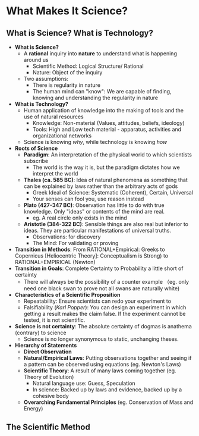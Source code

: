 # What Makes It Science?

## What is Science? What is Technology?
* **What is Science?**
  * A **rational** inquiry into **nature** to understand what is happening around us
    * Scientific Method: Logical Structure/ Rational
    * Nature: Object of the inquiry
  * Two assumptions:
    * There is regularity in nature
    * The human mind can "know": We are capable of finding, knowing and understanding the regularity in nature
* **What is Technology?**
  * Human application of knowledge into the making of tools and the use of natural resources
    * Knowledge: Non-material (Values, attitudes, beliefs, ideology)
    * Tools: High and Low tech material - apparatus, activities and organizational networks
  * Science is knowing *why*, while technology is knowing *how*
* **Roots of Science**
  * **Paradigm**: An interpretation of the physical world to which scientists subscribe
    * The world is the way it is, but the paradigm dictates how we interpret the world
  * **Thales (ca. 585 BC)**: Idea of natural phenomena as something that can be explained by laws rather than the arbitrary acts of gods
    * Greek Ideal of Science: Systematic (Coherent), Certain, Universal
    * Your senses can fool you, use reason instead
  * **Plato (427-347 BC)**: Observation has little to do with true knowledge. Only "ideas" or contents of the mind are real.
    * eg. A real circle only exists in the mind
  * **Aristotle (384-322 BC)**: Sensible things are also real but inferior to ideas. They are particular manifestations of universal truths.
    * Observations: for discovery
    * The Mind: For validating or proving 
* **Transition in Methods**: From RATIONAL+Empirical: Greeks to Copernicus [Heliocentric Theory]: Conceptualism is Strong) to RATIONAL+EMPIRICAL (Newton)
* **Transition in Goals**: Complete Certainty to Probability a little short of certainty
  * There will always be the possibility of a counter example （eg. only need one black swan to prove not all swans are naturally white)
* **Characteristics of a Scientific Proposition**
  * Repeatability: Ensure scientists can redo your experiment to 
  * Falsifiability (*Karl Popper*): You can design an experiment in which getting a result makes the claim false. If the experiment cannot be tested, it is not scientific.
* **Science is not certainty**: The absolute certainty of dogmas is anathema (contrary) to science
  * Science is no longer synonymous to static, unchanging theses.
* **Hierarchy of Statements**
  * **Direct Observation**
  * **Natural/Empirical Laws**: Putting observations together and seeing if a pattern can be observed using equations (eg. Newton's Laws)
  * **Scientific Theory**: A result of many laws coming together (eg. Theory of Evolution)
    * Natural language use: Guess, Speculation
    * In science: Backed up by laws and evidence, backed up by a cohesive body
  * **Overarching Fundamental Principles** (eg. Conservation of Mass and Energy)

## The Scientific Method